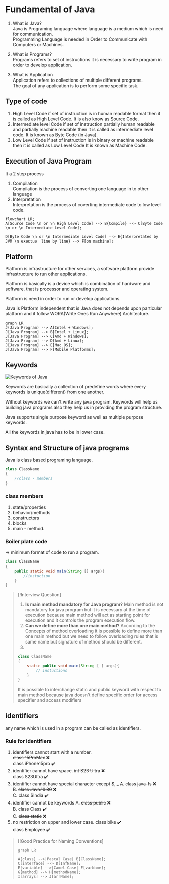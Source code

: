 # Fundamental of Java

1. What is Java?  
	Java is Programing language where language is a medium which is need for communication.  
	Programming Language is needed in Order to Communicate with Computers or Machines.

2. What is Programs?    
	Programs refers to set of instructions it is necessary to write program in order to develop application.
3. What is Application  
	Application refers to collections of multiple different programs.  
	The goal of any application is to perform some specific task.

## Type of code

1. High Level Code
	if set of instruction is in human readable format then it is called as High Level Code.
	It is also know as Source Code.
2. Intermediate level Code
	if set of instruction partially human readable and partially machine readable then it is called as intermediate level code.
	It is known as Byte Code (in Java). 
3. Low Level Code
	if set of instruction is in binary or machine readable then it is called as Low Level Code
	It is known as Machine Code.

## Execution of Java Program

It a 2 step process   

1. Compilation  
	Compilation is the process of converting one language in to other language
2. Interpretation  
	Interpretation is the process of coverting intermediate code to low level code.

```mermaid
flowchart LR;
A[Source Code \n or \n High Level Code] --> B{Compile} --> C[Byte Code \n or \n Intermediate Level Code];

D[Byte Code \n or \n Intermediate Level Code] --> E{Interpretated by JVM \n exectue  line by line} --> F[on machine];
```

## Platform

Platform is infrastructure for other services, a software platform provide infrastructure to run other applications.

Platform is basically is a device which is combination of hardware and software. that is processor and operating system.

Platform is need in order to run or develop applications.  

Java is Platform independent that is Java does not depends upon particular platform and it follow WORA(Write Ones Run Anywhere) Architecture.

```mermaid
graph LR
J(Java Program) --> A[Intel + Windows];
J[Java Program] --> B[Intel + Linux];
J[Java Program] --> C[Amd + Windows];
J[Java Program] --> D[Amd + Linux];
J[Java Program] --> E[Mac OS];
J[Java Program] --> F[Mobile Platforms];

```

## Keywords

![Keywords of Java](https://i0.wp.com/techvidvan.com/tutorials/wp-content/uploads/sites/2/2020/06/List-of-Java-Keywords.jpg?resize=520%2C306&ssl=1)

Keywords are basically a collection of predefine words where every keywords is unique(different) from one another.  

Without keywords we can't write any java program. Keywords will help us building java programs also they help us in providing the program structure.  

Java supports single purpose keyword as well as multiple purpose keywords.  

All the keywords in java has to be in lower case.  
## Syntax and Structure of java programs

Java is class based programing language.  
```java
class ClassName
{
	//class - members
}
```

### class members

1. state/properties
2. behavior/methods
3. constructors
4. blocks
5. main - method.

### Boiler plate code
-> minimum format of code to run a program.
```java
class ClassName
{
	public static void main(String [] args){
		//instuction
	}
}
```

>[!Interview Question]
>1. <b>Is main method mandatory for Java program?</b>
>	Main method is not mandatory for java program but it is necessary at the time of execution because main method will act as starting point for execution and it controls the program execution flow.
>2. <b>Can we define more than one main method?</b>
>	According to the Concepts of method overloading it is possible to define more than one main method but we need to follow overloading rules 
>	that is same name but signature of method should be different.
>3. 
>	```java
>	class ClassName
>	{
>		static public void main(String [ ] args){
>			// instuctions
>		}
>	}
>	```
>	It is possible to interchange static and public keyword with respect to main method because java doesn't define specific order for access specifier and access modifiers
> 

## identifiers 

any name which is used in a program can be called as identifiers.  
### Rule for identifiers
1. identifiers cannot start  with a number.  
	~~class 15ProMax~~ ❌  
	class iPhone15pro ✔️  
2. identifier cannot have space.
	~~int S23 Ultra~~ ❌  
	class S23Ultra ✔️  
3. identifier cannot have special character except $, _
	A. ~~class java-fs~~ ❌  
	B. ~~class Java.10.30~~ ❌  
	C. class $India ✔️  
4. identifier cannot be keywords
	A. ~~class public~~ ❌  
	B. class Class ✔️  
	C. ~~class static~~ ❌  
5. no restriction on upper and lower case.
	class bike ✔️  
	class Employee ✔️   
	
>[!Good Practice for Naming Conventions]
>```mermaid
>graph LR
>
>A[class] -->|Pascal Case| B[ClassName];
>C[interface] --> D[InfName];
>E[variable] -->|Camel Case| F[varName];
>G[method] --> H[methodName];
>I[arrays] --> J[arrName];
>```

